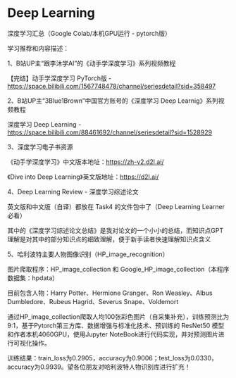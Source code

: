 # Deep Learning
深度学习汇总（Google Colab/本机GPU运行 - pytorch版）

学习推荐和内容描述：

1、B站UP主“跟李沐学AI”的《动手学深度学习》系列视频教程

【完结】动手学深度学习 PyTorch版 - https://space.bilibili.com/1567748478/channel/seriesdetail?sid=358497

2、B站UP主“3Blue1Brown”中国官方账号的《深度学习 Deep Learnig》系列视频教程

深度学习 Deep Learning - https://space.bilibili.com/88461692/channel/seriesdetail?sid=1528929

3、深度学习电子书资源

《动手学深度学习》中文版本地址：https://zh-v2.d2l.ai/

《Dive into Deep Learning》英文版地址：https://d2l.ai/ 

4、Deep Learning Review - 深度学习综述论文

英文版和中文版（自译）都放在 Task4 的文件包中了（Deep Learning Learner必看）

其中的《深度学习综述论文总结》是我对论文的一个小小的总结，而知识点GPT理解是对其中的部分知识点的细致理解，便于新手读者快速理解知识点含义

5、哈利波特主要人物图像识别（HP_image_recognition）

图片爬取程序：HP_image_collection 和 Google_HP_image_collection（本程序数据集：hpdata）

目前包含人物：Harry Potter、Hermione Granger、Ron Weasley、Albus Dumbledore、Rubeus Hagrid、Severus Snape、Voldemort

通过HP_image_collection爬取人均100张彩色图片（自采集补充），训练预测比为9:1，基于Pytorch第三方库、数据增强与标准化技术、预训练的 ResNet50 模型和作者本机4060GPU，使用Jupyter NoteBook进行代码实现，并对预测图片进行可视化操作。

训练结果：train_loss为0.2905，accuracy为0.9006；test_loss为0.0330，accuracy为0.9939。望各位朋友对哈利波特人物识别库进行扩充！



